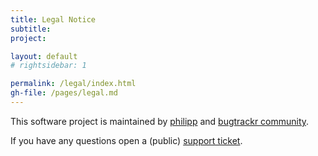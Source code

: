 ```yaml
---
title: Legal Notice
subtitle: 
project: 

layout: default
# rightsidebar: 1

permalink: /legal/index.html
gh-file: /pages/legal.md
---
```


This software project is maintained by [philipp](https://github.com/philipp-r) and [bugtrackr community](https://github.com/bugtrackr).

If you have any questions open a (public) [support ticket](https://github.com/bugtrackr/bumpy-booby/issues/new).
